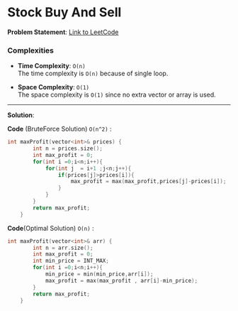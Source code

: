 
# Stock Buy And Sell

**Problem Statement**:
[Link to LeetCode](https://leetcode.com/problems/best-time-to-buy-and-sell-stock/description/)

### Complexities

- **Time Complexity**: `O(n)`  
  The time complexity is `O(n)` because of single loop.

- **Space Complexity**: `O(1)`  
  The space complexity is `O(1)` since no extra vector or array is used.

---

**Solution**:

**Code** (BruteForce Solution) `O(n^2)` :
```cpp
int maxProfit(vector<int>& prices) {
        int n = prices.size();
        int max_profit = 0;
        for(int i =0;i<n;i++){
            for(int j  = i+1 ;j<n;j++){
                if(prices[j]>prices[i]){
                    max_profit = max(max_profit,prices[j]-prices[i]);
                }  
            }
        }
        return max_profit;
    }
```
**Code**(Optimal Solution) `O(n)` :
```cpp
int maxProfit(vector<int>& arr) {
        int n = arr.size();
        int max_profit = 0;
        int min_price = INT_MAX;
        for(int i =0;i<n;i++){
            min_price = min(min_price,arr[i]);
            max_profit = max(max_profit , arr[i]-min_price);
        }
        return max_profit;
    }
```
